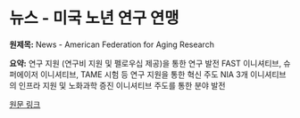 # 뉴스 - 미국 노년 연구 연맹

**원제목:** News - American Federation for Aging Research

**요약:** 연구 지원 (연구비 지원 및 펠로우십 제공)을 통한 연구 발전
FAST 이니셔티브, 슈퍼에이저 이니셔티브, TAME 시험 등 연구 지원을 통한 혁신 주도
NIA 3개 이니셔티브의 인프라 지원 및 노화과학 증진 이니셔티브 주도를 통한 분야 발전

[원문 링크](https://www.afar.org/news/p66?token=ZITucLcZA6ADhSwVBG5IfqhnxslZg7Yriagg-biological-sciences-program)
